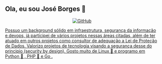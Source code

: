 ## Ola, eu sou José Borges :closed_lock_with_key:

<p align="center">
	<a href="https://github.com/joseb0rges"><img src="https://img.shields.io/github/followers/cassiodeveloper.svg?label=GitHub&style=flat-square&logo=github" alt="GitHub">
</p>

Possuo um background sólido em infraestrutura, segurança da informação e devops, já participei de vários projetos nessas áreas citadas, além de ter atuado em outros projetos como consultor de adequação a Lei de Proteção de Dados. Valorizo projetos de tecnologia visando a segurança desse do principio (security by design). Gosto muito de Linux :penguin: e programo em Python :snake: , PHP :elephant: e Go .
